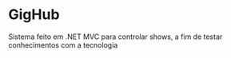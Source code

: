 # GigHub
Sistema feito em .NET MVC para controlar shows, a fim de testar conhecimentos com a tecnologia
